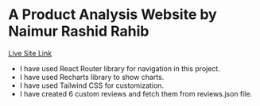 # A Product Analysis Website by Naimur Rashid Rahib

[Live Site Link](https://github.com/facebook/create-react-app)

* I have used React Router library for navigation in this project.
* I have used Recharts library to show charts.
* I have used Tailwind CSS for customization.
* I have created 6 custom reviews and fetch them from reviews.json file.
